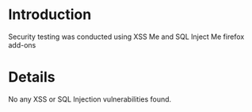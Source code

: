 # Introduction #

Security testing was conducted using XSS Me and SQL Inject Me firefox add-ons


# Details #

No any XSS or SQL Injection vulnerabilities found.
